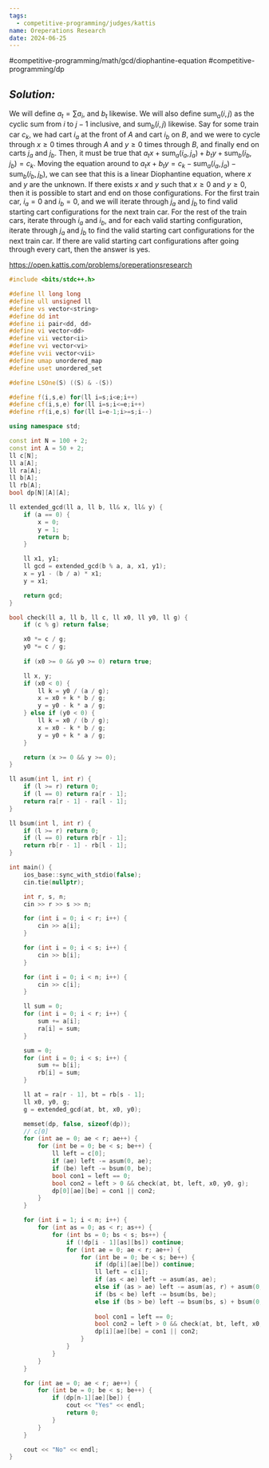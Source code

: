 ```yaml
---
tags:
  - competitive-programming/judges/kattis
name: Oreperations Research
date: 2024-06-25
---
```

#competitive-programming/math/gcd/diophantine-equation #competitive-programming/dp 
## _Solution:_
We will define $a_t=\sum\limits a_i$, and $b_t$ likewise. We will also define $\mathrm{sum}_a(i,j)$ as the cyclic sum from $i$ to $j-1$ inclusive, and $\mathrm{sum}_b(i,j)$ likewise. Say for some train car $c_k$, we had cart $i_a$ at the front of $A$ and cart $i_b$ on $B$, and we were to cycle through $x\ge0$ times through $A$ and $y\ge0$ times through $B$, and finally end on carts $j_a$ and $j_b$. Then, it must be true that $a_{t}x+\mathrm{sum}_a(i_{a},j_{a})+b_{t}y+\mathrm{sum}_b(i_{b},j_{b})=c_k$. Moving the equation around to $a_{t}x+b_{t}y=c_k-\mathrm{sum}_a(i_{a},j_{a})-\mathrm{sum}_b(i_{b},j_{b})$, we can see that this is a linear Diophantine equation, where $x$ and $y$ are the unknown. If there exists $x$ and $y$ such that $x\ge0$ and $y\ge0$, then it is possible to start and end on those configurations. For the first train car, $i_a=0$ and $i_b=0$, and we will iterate through $j_a$ and $j_b$ to find valid starting cart configurations for the next train car. For the rest of the train cars, iterate through $i_a$ and $i_b$, and for each valid starting configuration, iterate through $j_a$ and $j_b$ to find the valid starting cart configurations for the next train car. If there are valid starting cart configurations after going through every cart, then the answer is yes.

https://open.kattis.com/problems/oreperationsresearch
```cpp
#include <bits/stdc++.h>

#define ll long long
#define ull unsigned ll
#define vs vector<string>
#define dd int
#define ii pair<dd, dd>
#define vi vector<dd>
#define vii vector<ii>
#define vvi vector<vi>
#define vvii vector<vii>
#define umap unordered_map
#define uset unordered_set

#define LSOne(S) ((S) & -(S))

#define f(i,s,e) for(ll i=s;i<e;i++)
#define cf(i,s,e) for(ll i=s;i<=e;i++)
#define rf(i,e,s) for(ll i=e-1;i>=s;i--)

using namespace std;

const int N = 100 + 2;
const int A = 50 + 2;
ll c[N];
ll a[A];
ll ra[A];
ll b[A];
ll rb[A];
bool dp[N][A][A];

ll extended_gcd(ll a, ll b, ll& x, ll& y) {
    if (a == 0) {
        x = 0;
        y = 1;
        return b;
    }

    ll x1, y1;
    ll gcd = extended_gcd(b % a, a, x1, y1);
    x = y1 - (b / a) * x1;
    y = x1;

    return gcd;
}

bool check(ll a, ll b, ll c, ll x0, ll y0, ll g) {
    if (c % g) return false;

    x0 *= c / g;
    y0 *= c / g;
    
    if (x0 >= 0 && y0 >= 0) return true;

    ll x, y;
    if (x0 < 0) {
        ll k = y0 / (a / g);
        x = x0 + k * b / g;
        y = y0 - k * a / g;
    } else if (y0 < 0) {
        ll k = x0 / (b / g);
        x = x0 - k * b / g;
        y = y0 + k * a / g;
    }

    return (x >= 0 && y >= 0);
}

ll asum(int l, int r) {
    if (l >= r) return 0;
    if (l == 0) return ra[r - 1];
    return ra[r - 1] - ra[l - 1];
}

ll bsum(int l, int r) {
    if (l >= r) return 0;
    if (l == 0) return rb[r - 1];
    return rb[r - 1] - rb[l - 1];
}

int main() {
    ios_base::sync_with_stdio(false);
    cin.tie(nullptr);

    int r, s, n;
    cin >> r >> s >> n;

    for (int i = 0; i < r; i++) {
        cin >> a[i];
    }

    for (int i = 0; i < s; i++) {
        cin >> b[i];
    }

    for (int i = 0; i < n; i++) {
        cin >> c[i];
    }

    ll sum = 0;
    for (int i = 0; i < r; i++) {
        sum += a[i];
        ra[i] = sum;
    }

    sum = 0;
    for (int i = 0; i < s; i++) {
        sum += b[i];
        rb[i] = sum;
    }

    ll at = ra[r - 1], bt = rb[s - 1];
    ll x0, y0, g;
    g = extended_gcd(at, bt, x0, y0);

    memset(dp, false, sizeof(dp));
    // c[0]
    for (int ae = 0; ae < r; ae++) {
        for (int be = 0; be < s; be++) {
            ll left = c[0];
            if (ae) left -= asum(0, ae);
            if (be) left -= bsum(0, be);
            bool con1 = left == 0;
            bool con2 = left > 0 && check(at, bt, left, x0, y0, g);
            dp[0][ae][be] = con1 || con2;
        }
    }

    for (int i = 1; i < n; i++) {
        for (int as = 0; as < r; as++) {
            for (int bs = 0; bs < s; bs++) {
                if (!dp[i - 1][as][bs]) continue;
                for (int ae = 0; ae < r; ae++) {
                    for (int be = 0; be < s; be++) {
                        if (dp[i][ae][be]) continue;
                        ll left = c[i];
                        if (as < ae) left -= asum(as, ae);
                        else if (as > ae) left -= asum(as, r) + asum(0, ae);
                        if (bs < be) left -= bsum(bs, be);
                        else if (bs > be) left -= bsum(bs, s) + bsum(0, be);
                        
                        bool con1 = left == 0;
                        bool con2 = left > 0 && check(at, bt, left, x0, y0, g);
                        dp[i][ae][be] = con1 || con2;
                    }
                }
            }
        }
    }

    for (int ae = 0; ae < r; ae++) {
        for (int be = 0; be < s; be++) {
            if (dp[n-1][ae][be]) {
                cout << "Yes" << endl;
                return 0;
            }
        }
    }

    cout << "No" << endl;
}
```